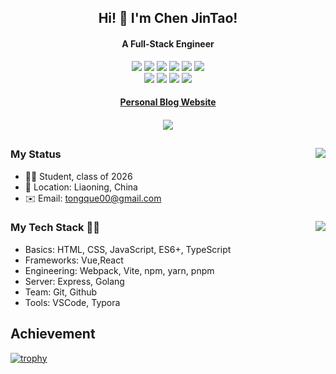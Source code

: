## <div align="center">Hi! 👋 I'm Chen JinTao!</div>

#### <div align="center">A Full-Stack Engineer</div>

<div align="center">
  <img src="https://img.shields.io/badge/-JavaScript-f6da1c?style=flat&logo=javascript&logoColor=white">
  <img src="https://img.shields.io/badge/-React-00b4ce?style=flat&logo=react&logoColor=white">
  <img src="https://img.shields.io/badge/-TypeScript-2b6dbf?style=flat&logo=typescript&logoColor=white">
  <img src="https://img.shields.io/badge/-Vue-46b882?style=flat&logo=vue.js&logoColor=white">
  <img src="https://img.shields.io/badge/-Node.js-3C873A?style=flat&logo=Node.js&logoColor=white">
  <img src="https://img.shields.io/badge/-Golang-00ADD8?style=flat&logo=go&logoColor=white">
</div>
<div align="center">
  <img src="https://img.shields.io/badge/-Git-ee462c?style=flat&logo=git&logoColor=white">
  <img src="https://img.shields.io/badge/-Github-black?style=flat&logo=github">
  <img src="https://img.shields.io/badge/-Webpack-%232C3A42?style=flat-square&logo=webpack">
  <img src="https://img.shields.io/badge/-ESLint-%234B32C3?style=flat-square&logo=eslint">
</div>

#### <div align="center"><a href="https://richard-docs.netlify.app/" target="_blank">Personal Blog Website</a></div>
#### <div align="center">![](https://komarev.com/ghpvc/?username=richard-zhang1019&label=views-count)</div>

##
<img align="right" src="https://github-readme-stats.vercel.app/api?username=richard-zhang1019&show_icons=true&icon_color=2E67D3&count_private=true" />

### My Status
- 🧑‍🎓 Student, class of 2026
- 💼 Location: Liaoning, China
- ✉️ Email: tongque00@gmail.com

###
<img align="right" src="https://streak-stats.demolab.com/?user=richard-zhang1019" />

### My Tech Stack 👨‍💻
- Basics: HTML, CSS, JavaScript, ES6+, TypeScript
- Frameworks:  Vue,React
- Engineering: Webpack, Vite, npm, yarn, pnpm
- Server: Express,  Golang
- Team: Git, Github
- Tools: VSCode, Typora

###
<!-- <img align="center" src="https://activity-graph.herokuapp.com/graph?username=richard-zhang1019&theme=react" /> -->

## Achievement

[![trophy](https://github-profile-trophy.vercel.app/?username=tongque0)](https://github.com/ryo-ma/github-profile-trophy)

<!--
**richard-zhang1019/richard-zhang1019** is a ✨ _special_ ✨ repository because its `README.md` (this file) appears on your GitHub profile.

Here are some ideas to get you started:

- 🔭 I’m currently working on ...
- 🌱 I’m currently learning ...
- 👯 I’m looking to collaborate on ...
- 🤔 I’m looking for help with ...
- 💬 Ask me about ...
- 📫 How to reach me: ...
- 😄 Pronouns: ...
- ⚡ Fun fact: ...
-->
